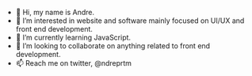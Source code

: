 - 👋 Hi, my name is Andre.
- 👀 I’m interested in website and software mainly focused on UI/UX and front end development.
- 🌱 I’m currently learning JavaScript.
- 💞️ I’m looking to collaborate on anything related to front end development.
- 📫 Reach me on twitter, @ndreprtm

<!---
andreprtm/andreprtm is a ✨ special ✨ repository because its `README.md` (this file) appears on your GitHub profile.
You can click the Preview link to take a look at your changes.
--->
